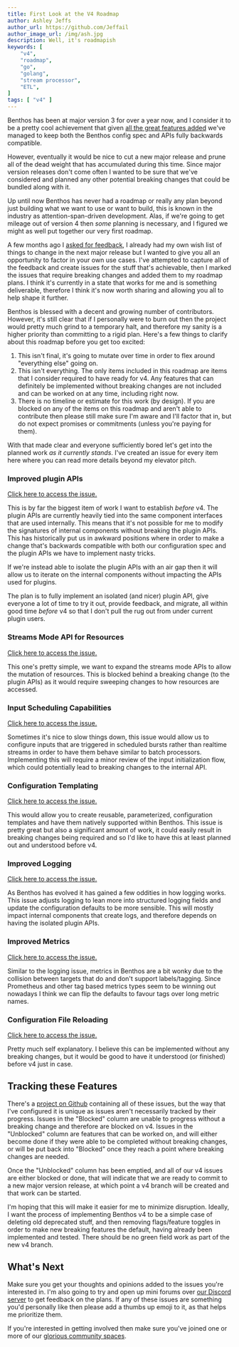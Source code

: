 ```yaml
---
title: First Look at the V4 Roadmap
author: Ashley Jeffs
author_url: https://github.com/Jeffail
author_image_url: /img/ash.jpg
description: Well, it's roadmapish
keywords: [
    "v4",
    "roadmap",
    "go",
    "golang",
    "stream processor",
    "ETL",
]
tags: [ "v4" ]
---
```


Benthos has been at major version 3 for over a year now, and I consider it to be a pretty cool achievement that given [all the great features added](https://github.com/Jeffail/benthos/blob/master/CHANGELOG.md) we've managed to keep both the Benthos config spec and APIs fully backwards compatible.

However, eventually it would be nice to cut a new major release and prune all of the dead weight that has accumulated during this time. Since major version releases don't come often I wanted to be sure that we've considered and planned any other potential breaking changes that could be bundled along with it.

<!--truncate-->

Up until now Benthos has never had a roadmap or really any plan beyond just building what we want to use or want to build, this is known in the industry as attention-span-driven development. Alas, if we're going to get mileage out of version 4 then _some_ planning is necessary, and I figured we might as well put together our very first roadmap.

A few months ago I [asked for feedback][feedback-thread], I already had my own wish list of things to change in the next major release but I wanted to give you all an opportunity to factor in your own use cases. I've attempted to capture all of the feedback and create issues for the stuff that's achievable, then I marked the issues that require breaking changes and added them to my roadmap plans. I think it's currently in a state that works for me and is something deliverable, therefore I think it's now worth sharing and allowing you all to help shape it further.

Benthos is blessed with a decent and growing number of contributors. However, it's still clear that if I personally were to burn out then the project would pretty much grind to a temporary halt, and therefore my sanity is a higher priority than committing to a rigid plan. Here's a few things to clarify about this roadmap before you get too excited:

1. This isn't final, it's going to mutate over time in order to flex around "everything else" going on.
2. This isn't everything. The only items included in this roadmap are items that I consider required to have ready for v4. Any features that can definitely be implemented without breaking changes are not included and can be worked on at any time, including right now.
3. There is no timeline or estimate for this work (by design). If you are blocked on any of the items on this roadmap and aren't able to contribute then please still make sure I'm aware and I'll factor that in, but do not expect promises or commitments (unless you're paying for them).

With that made clear and everyone sufficiently bored let's get into the planned work _as it currently stands_. I've created an issue for every item here where you can read more details beyond my elevator pitch.

### Improved plugin APIs

[Click here to access the issue.](https://github.com/Jeffail/benthos/issues/501)

This is by far the biggest item of work I want to establish _before_ v4. The plugin APIs are currently heavily tied into the same component interfaces that are used internally. This means that it's not possible for me to modify the signatures of internal components without breaking the plugin APIs. This has historically put us in awkward positions where in order to make a change that's backwards compatible with both our configuration spec and the plugin APIs we have to implement nasty tricks.

If we're instead able to isolate the plugin APIs with an air gap then it will allow us to iterate on the internal components without impacting the APIs used for plugins.

The plan is to fully implement an isolated (and nicer) plugin API, give everyone a lot of time to try it out, provide feedback, and migrate, all within good time _before_ v4 so that I don't pull the rug out from under current plugin users.

### Streams Mode API for Resources

[Click here to access the issue.](https://github.com/Jeffail/benthos/issues/566)

This one's pretty simple, we want to expand the streams mode APIs to allow the mutation of resources. This is blocked behind a breaking change (to the plugin APIs) as it would require sweeping changes to how resources are accessed.

### Input Scheduling Capabilities

[Click here to access the issue.](https://github.com/Jeffail/benthos/issues/580)

Sometimes it's nice to slow things down, this issue would allow us to configure inputs that are triggered in scheduled bursts rather than realtime streams in order to have them behave similar to batch processors. Implementing this will require a minor review of the input initialization flow, which could potentially lead to breaking changes to the internal API.

### Configuration Templating

[Click here to access the issue.](https://github.com/Jeffail/benthos/issues/590)

This would allow you to create reusable, parameterized, configuration templates and have them natively supported within Benthos. This issue is pretty great but also a significant amount of work, it could easily result in breaking changes being required and so I'd like to have this at least planned out and understood before v4.

### Improved Logging

[Click here to access the issue.](https://github.com/Jeffail/benthos/issues/589)

As Benthos has evolved it has gained a few oddities in how logging works. This issue adjusts logging to lean more into structured logging fields and update the configuration defaults to be more sensible. This will mostly impact internal components that create logs, and therefore depends on having the isolated plugin APIs.

### Improved Metrics

[Click here to access the issue.](https://github.com/Jeffail/benthos/issues/510)

Similar to the logging issue, metrics in Benthos are a bit wonky due to the collision between targets that do and don't support labels/tagging. Since Prometheus and other tag based metrics types seem to be winning out nowadays I think we can flip the defaults to favour tags over long metric names.

### Configuration File Reloading

[Click here to access the issue.](https://github.com/Jeffail/benthos/issues/338)

Pretty much self explanatory. I believe this can be implemented without any breaking changes, but it would be good to have it understood (or finished) before v4 just in case.

## Tracking these Features

There's a [project on Github][v4-project] containing all of these issues, but the way that I've configured it is unique as issues aren't necessarily tracked by their progress. Issues in the "Blocked" column are unable to progress without a breaking change and therefore are blocked on v4. Issues in the "Unblocked" column are features that can be worked on, and will either become done if they were able to be completed without breaking changes, or will be put back into "Blocked" once they reach a point where breaking changes are needed.

Once the "Unblocked" column has been emptied, and all of our v4 issues are either blocked or done, that will indicate that we are ready to commit to a new major version release, at which point a v4 branch will be created and that work can be started.

I'm hoping that this will make it easier for me to minimize disruption. Ideally, I want the process of implementing Benthos v4 to be a simple case of deleting old deprecated stuff, and then removing flags/feature toggles in order to make new breaking features the default, having already been implemented and tested. There should be no green field work as part of the new v4 branch.

## What's Next

Make sure you get your thoughts and opinions added to the issues you're interested in. I'm also going to try and open up mini forums over [our Discord server][community] to get feedback on the plans. If any of these issues are something you'd personally like then please add a thumbs up emoji to it, as that helps me prioritize them.

If you're interested in getting involved then make sure you've joined one or more of our [glorious community spaces][community].

[changelog]: https://github.com/Jeffail/benthos/blob/master/CHANGELOG.md
[community]: /community
[v4-project]: https://github.com/Jeffail/benthos/projects/2
[feedback-thread]: https://github.com/Jeffail/benthos/issues/503